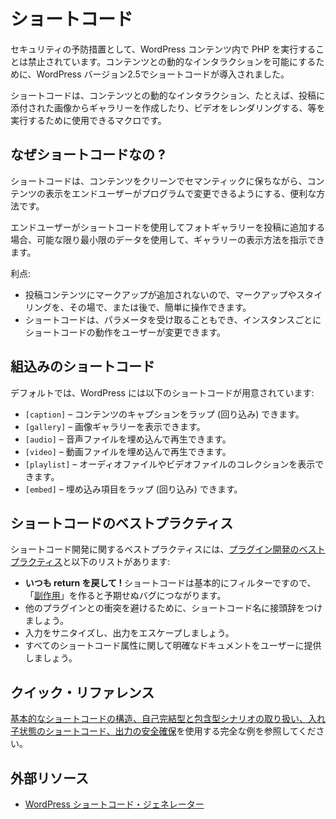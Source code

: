 <!--
# Shortcodes
-->

# ショートコード

<!--
As a security precaution, running PHP inside WordPress content is forbidden; to allow dynamic interactions with the content, Shortcodes were presented in WordPress version 2.5.
-->

セキュリティの予防措置として、WordPress コンテンツ内で PHP を実行することは禁止されています。コンテンツとの動的なインタラクションを可能にするために、WordPress バージョン2.5でショートコードが導入されました。

<!--
Shortcodes are macros that can be used to perform dynamic interactions with the content. i.e creating a gallery from images attached to the post or rendering a video.
-->

ショートコードは、コンテンツとの動的なインタラクション、たとえば、投稿に添付された画像からギャラリーを作成したり、ビデオをレンダリングする、等を実行するために使用できるマクロです。

<!--
## Why Shortcodes?
-->

## なぜショートコードなの ?

<!--
Shortcodes are a valuable way of keeping content clean and semantic while allowing end users some ability to programmatically alter the presentation of their content.
-->

ショートコードは、コンテンツをクリーンでセマンティックに保ちながら、コンテンツの表示をエンドユーザーがプログラムで変更できるようにする、便利な方法です。

<!--
When the end user adds a photo gallery to their post using a shortcode, they’re using the least data possible to indicate how the gallery should be presented.
-->

エンドユーザーがショートコードを使用してフォトギャラリーを投稿に追加する場合、可能な限り最小限のデータを使用して、ギャラリーの表示方法を指示できます。

<!--
Advantages:
-->

利点:

<!--
- No markup is added to the post content, which means that markup and styling can easily be manipulated on the fly or at a later state.
- Shortcodes can also accept parameters, allowing users to modify how the shortcode behaves on an instance by instance basis.
-->

- 投稿コンテンツにマークアップが追加されないので、マークアップやスタイリングを、その場で、または後で、簡単に操作できます。
- ショートコードは、パラメータを受け取ることもでき、インスタンスごとにショートコードの動作をユーザーが変更できます。

<!--
## Built-in Shortcodes
-->

## 組込みのショートコード

<!--
By default, WordPress includes the following shortcodes:
-->

デフォルトでは、WordPress には以下のショートコードが用意されています:

<!--
- `[caption]` – allows you to wrap captions around content
- `[gallery]` – allows you to show image galleries
- `[audio]` – allows you to embed and play audio files
- `[video]` – allows you to embed and play video files
- `[playlist]` – allows you to display collection of audio or video files
- `[embed]` – allows you to wrap embedded items
-->

- `[caption]` – コンテンツのキャプションをラップ (回り込み) できます。
- `[gallery]` – 画像ギャラリーを表示できます。
- `[audio]` – 音声ファイルを埋め込んで再生できます。
- `[video]` – 動画ファイルを埋め込んで再生できます。
- `[playlist]` – オーディオファイルやビデオファイルのコレクションを表示できます。
- `[embed]` – 埋め込み項目をラップ (回り込み) できます。

<!--
## Shortcode Best Practices
-->

## ショートコードのベストプラクティス

<!--
Best practices for developing shortcodes include the [plugin development best practices](https://developer.wordpress.org/plugins/plugin-basics/best-practices/) and the list below:
-->

ショートコード開発に関するベストプラクティスには、[プラグイン開発のベストプラクティス](https://ja.wordpress.org/team/handbook/plugin-development/plugin-basics/best-practices/)と以下のリストがあります:

<!--
- **Always return!** Shortcodes are essentially filters, so creating "[side effects](https://en.wikipedia.org/wiki/Side_effect_(computer_science))" will lead to unexpected bugs.
- Prefix your shortcode names to avoid collisions with other plugins.
- Sanitize the input and escape the output.
- Provide users with clear documentation on all shortcode attributes.
-->

- **いつも return を戻して !** ショートコードは基本的にフィルターですので、「[副作用](https://en.wikipedia.org/wiki/Side_effect_(computer_science))」を作ると予期せぬバグにつながります。
- 他のプラグインとの衝突を避けるために、ショートコード名に接頭辞をつけましょう。
- 入力をサニタイズし、出力をエスケープしましょう。
- すべてのショートコード属性に関して明確なドキュメントをユーザーに提供しましょう。

<!--
## Quick Reference
-->

## クイック・リファレンス

<!--
See the complete example of using a [basic shortcode structure, taking care of self-closing and enclosing scenarios, shortcodes within shortcodes and securing output](https://developer.wordpress.org/plugins/shortcodes/shortcodes-with-parameters/#complete-example).
-->

[基本的なショートコードの構造、自己完結型と包含型シナリオの取り扱い、入れ子状態のショートコード、出力の安全確保](https://ja.wordpress.org/team/handbook/plugin-development/shortcodes/shortcodes-with-parameters/#complete-example)を使用する完全な例を参照してください。

<!--
## External Resources
-->

## 外部リソース

<!--
- [WordPress Shortcodes Generator](https://generatewp.com/shortcodes/)
-->

- [WordPress ショートコード・ジェネレーター](https://generatewp.com/shortcodes/)
